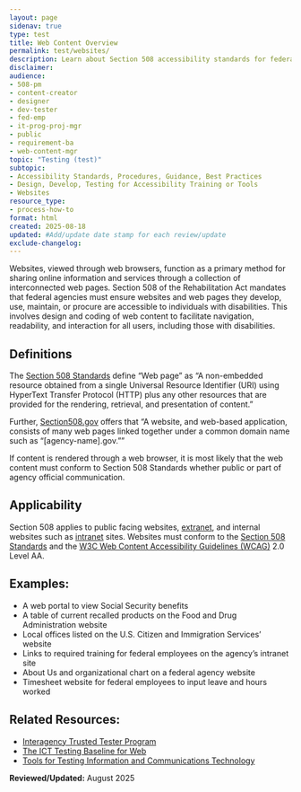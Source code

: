 ```yaml
---
layout: page
sidenav: true
type: test
title: Web Content Overview
permalink: test/websites/
description: Learn about Section 508 accessibility standards for federal websites and web pages, ensuring compliance for public and internal web content.
disclaimer: 
audience: 
- 508-pm
- content-creator
- designer
- dev-tester
- fed-emp
- it-prog-proj-mgr
- public
- requirement-ba
- web-content-mgr
topic: "Testing (test)"
subtopic: 
- Accessibility Standards, Procedures, Guidance, Best Practices
- Design, Develop, Testing for Accessibility Training or Tools
- Websites
resource_type: 
- process-how-to
format: html
created: 2025-08-18
updated: #Add/update date stamp for each review/update
exclude-changelog: 
---
```

Websites, viewed through web browsers, function as a primary method for sharing online information and services through a collection of interconnected web pages. Section 508 of the Rehabilitation Act mandates that federal agencies must ensure websites and web pages they develop, use, maintain, or procure are accessible to individuals with disabilities. This involves design and coding of web content to facilitate navigation, readability, and interaction for all users, including those with disabilities.

## Definitions

The <a href="https://www.access-board.gov/ict/" target="_blank" class="usa-link--external">Section 508 Standards</a> define “Web page” as “A non-embedded resource obtained from a single Universal Resource Identifier (URI) using HyperText Transfer Protocol (HTTP) plus any other resources that are provided for the rendering, retrieval, and presentation of content.”

Further, [Section508.gov]({{site.baseurl}}/tools/glossary/#w) offers that “A website, and web-based application, consists of many web pages linked together under a common domain name such as “\[agency-name\].gov.””

If content is rendered through a web browser, it is most likely that the web content must conform to Section 508 Standards whether public or part of agency official communication. 

## Applicability

Section 508 applies to public facing websites, [extranet]({{site.baseurl}}/tools/glossary/#extranet), and internal websites such as [intranet]({{site.baseurl}}/tools/glossary/#i) sites. Websites must conform to the <a href="https://www.access-board.gov/guidelines-and-standards/communications-and-it/about-the-ict-refresh/final-rule/text-of-the-standards-and-guidelines" target="_blank" class="usa-link--external">Section 508 Standards</a> and the <a href="http://www.w3.org/WAI/intro/wcag.php" target="_blank" class="usa-link--external">W3C Web Content Accessibility Guidelines (WCAG)</a> 2.0 Level AA.

## Examples:

* A web portal to view Social Security benefits  
* A table of current recalled products on the Food and Drug Administration website  
* Local offices listed on the U.S. Citizen and Immigration Services’ website  
* Links to required training for federal employees on the agency’s intranet site  
* About Us and organizational chart on a federal agency website  
* Timesheet website for federal employees to input leave and hours worked

## Related Resources:

* [Interagency Trusted Tester Program]({{site.baseurl}}/test/trusted-tester)  
* <a href="https://ictbaseline.access-board.gov/web-baselines/" target="_blank" class="usa-link--external">The ICT Testing Baseline for Web</a>  
* [Tools for Testing Information and Communications Technology]({{site.baseurl}}/tools/tools-for-testing-ict/)

**Reviewed/Updated:** August 2025